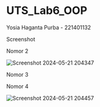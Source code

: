 # UTS_Lab6_OOP
Yosia Haganta Purba - 221401132

Screenshot

Nomor 2

![Screenshot 2024-05-21 204347](https://github.com/yosiaprb/UTS_Lab6_OOP/assets/115151509/f96dcc70-e93d-4e52-9722-8d35522718a0)

Nomor 3



Nomor 4

![Screenshot 2024-05-21 204457](https://github.com/yosiaprb/UTS_Lab6_OOP/assets/115151509/544d410d-828f-4f1e-974c-1f3b04a3e149)
